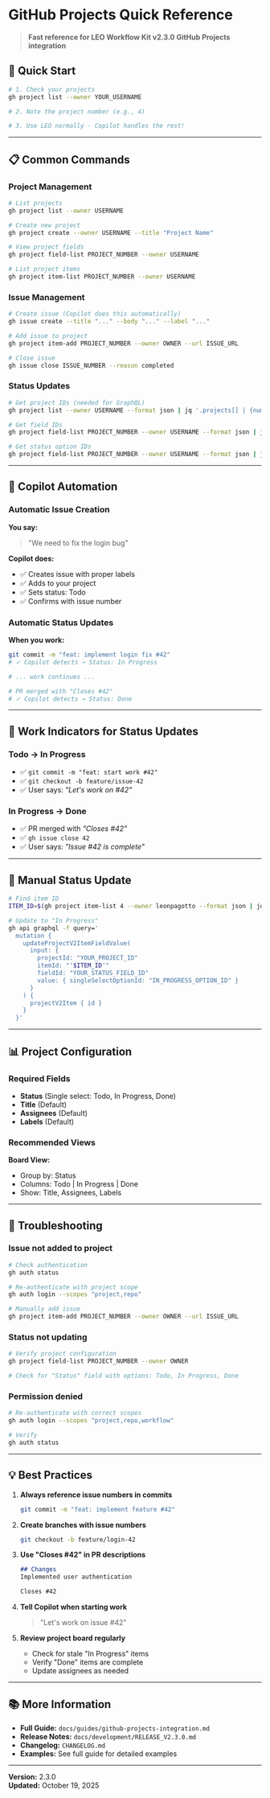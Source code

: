 # GitHub Projects Quick Reference

> **Fast reference for LEO Workflow Kit v2.3.0 GitHub Projects integration**

## 🚀 Quick Start

```bash
# 1. Check your projects
gh project list --owner YOUR_USERNAME

# 2. Note the project number (e.g., 4)

# 3. Use LEO normally - Copilot handles the rest!
```

---

## 📋 Common Commands

### Project Management
```bash
# List projects
gh project list --owner USERNAME

# Create new project
gh project create --owner USERNAME --title "Project Name"

# View project fields
gh project field-list PROJECT_NUMBER --owner USERNAME

# List project items
gh project item-list PROJECT_NUMBER --owner USERNAME
```

### Issue Management
```bash
# Create issue (Copilot does this automatically)
gh issue create --title "..." --body "..." --label "..."

# Add issue to project
gh project item-add PROJECT_NUMBER --owner OWNER --url ISSUE_URL

# Close issue
gh issue close ISSUE_NUMBER --reason completed
```

### Status Updates
```bash
# Get project IDs (needed for GraphQL)
gh project list --owner USERNAME --format json | jq '.projects[] | {number, id}'

# Get field IDs
gh project field-list PROJECT_NUMBER --owner USERNAME --format json | jq '.fields[] | {name, id}'

# Get status option IDs
gh project field-list PROJECT_NUMBER --owner USERNAME --format json | jq '.fields[] | select(.name=="Status") | .options'
```

---

## 🤖 Copilot Automation

### Automatic Issue Creation
**You say:**
> "We need to fix the login bug"

**Copilot does:**
- ✅ Creates issue with proper labels
- ✅ Adds to your project
- ✅ Sets status: Todo
- ✅ Confirms with issue number

### Automatic Status Updates
**When you work:**
```bash
git commit -m "feat: implement login fix #42"
# ✓ Copilot detects → Status: In Progress

# ... work continues ...

# PR merged with "Closes #42"
# ✓ Copilot detects → Status: Done
```

---

## 🎯 Work Indicators for Status Updates

### Todo → In Progress
- ✅ `git commit -m "feat: start work #42"`
- ✅ `git checkout -b feature/issue-42`
- ✅ User says: *"Let's work on #42"*

### In Progress → Done
- ✅ PR merged with *"Closes #42"*
- ✅ `gh issue close 42`
- ✅ User says: *"Issue #42 is complete"*

---

## 🔧 Manual Status Update

```bash
# Find item ID
ITEM_ID=$(gh project item-list 4 --owner leonpagotto --format json | jq -r '.items[] | select(.content.number==42) | .id')

# Update to "In Progress"
gh api graphql -f query='
  mutation {
    updateProjectV2ItemFieldValue(
      input: {
        projectId: "YOUR_PROJECT_ID"
        itemId: "'$ITEM_ID'"
        fieldId: "YOUR_STATUS_FIELD_ID"
        value: { singleSelectOptionId: "IN_PROGRESS_OPTION_ID" }
      }
    ) {
      projectV2Item { id }
    }
  }'
```

---

## 📊 Project Configuration

### Required Fields
- **Status** (Single select: Todo, In Progress, Done)
- **Title** (Default)
- **Assignees** (Default)
- **Labels** (Default)

### Recommended Views
**Board View:**
- Group by: Status
- Columns: Todo | In Progress | Done
- Show: Title, Assignees, Labels

---

## 🐛 Troubleshooting

### Issue not added to project
```bash
# Check authentication
gh auth status

# Re-authenticate with project scope
gh auth login --scopes "project,repo"

# Manually add issue
gh project item-add PROJECT_NUMBER --owner OWNER --url ISSUE_URL
```

### Status not updating
```bash
# Verify project configuration
gh project field-list PROJECT_NUMBER --owner OWNER

# Check for "Status" field with options: Todo, In Progress, Done
```

### Permission denied
```bash
# Re-authenticate with correct scopes
gh auth login --scopes "project,repo,workflow"

# Verify
gh auth status
```

---

## 💡 Best Practices

1. **Always reference issue numbers in commits**
   ```bash
   git commit -m "feat: implement feature #42"
   ```

2. **Create branches with issue numbers**
   ```bash
   git checkout -b feature/login-42
   ```

3. **Use "Closes #42" in PR descriptions**
   ```markdown
   ## Changes
   Implemented user authentication
   
   Closes #42
   ```

4. **Tell Copilot when starting work**
   > "Let's work on issue #42"

5. **Review project board regularly**
   - Check for stale "In Progress" items
   - Verify "Done" items are complete
   - Update assignees as needed

---

## 📚 More Information

- **Full Guide:** `docs/guides/github-projects-integration.md`
- **Release Notes:** `docs/development/RELEASE_V2.3.0.md`
- **Changelog:** `CHANGELOG.md`
- **Examples:** See full guide for detailed examples

---

**Version:** 2.3.0  
**Updated:** October 19, 2025
